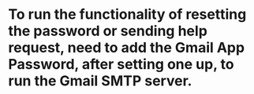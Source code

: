# To run the functionality of resetting the password or sending help request, need to add the Gmail App Password, after setting one up, to run the Gmail SMTP server.
